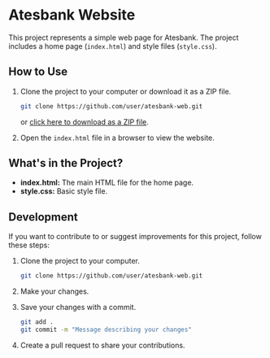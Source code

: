 
# Atesbank Website

This project represents a simple web page for Atesbank. The project includes a home page (`index.html`) and style files (`style.css`).

## How to Use

1. Clone the project to your computer or download it as a ZIP file.
    ```bash
    git clone https://github.com/user/atesbank-web.git
    ```
    or [click here to download as a ZIP file](https://github.com/user/atesbank-web/archive/main.zip).

2. Open the `index.html` file in a browser to view the website.

## What's in the Project?

- **index.html:** The main HTML file for the home page.
- **style.css:** Basic style file.

## Development

If you want to contribute to or suggest improvements for this project, follow these steps:

1. Clone the project to your computer.
    ```bash
    git clone https://github.com/user/atesbank-web.git
    ```

2. Make your changes.

3. Save your changes with a commit.
    ```bash
    git add .
    git commit -m "Message describing your changes"
    ```

4. Create a pull request to share your contributions.
